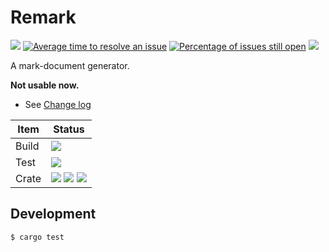 # Remark

[![](https://img.shields.io/librariesio/github/StardustDL/Remark.svg)](https://libraries.io/github/StardustDL/Remark)
[![Average time to resolve an issue](http://isitmaintained.com/badge/resolution/StardustDL/Remark.svg)](http://isitmaintained.com/project/StardustDL/Remark "Average time to resolve an issue")
[![Percentage of issues still open](http://isitmaintained.com/badge/open/StardustDL/Remark.svg)](http://isitmaintained.com/project/StardustDL/Remark "Percentage of issues still open")
![](https://img.shields.io/github/license/StardustDL/Remark.svg)

A mark-document generator.

**Not usable now.**

- See [Change log](./docs/CHANGELOG.md)

|Item|Status|
|-|-|
|Build|[![](https://img.shields.io/travis/StardustDL/Remark.svg?style=flat-square)](https://travis-ci.org/StardustDL/Remark)|
|Test|[![](https://img.shields.io/codecov/c/gh/StardustDL/Remark.svg?style=flat-square)](https://codecov.io/gh/StardustDL/Remark)|
|Crate|[![](https://img.shields.io/crates/v/remark.svg?style=flat-square)](https://crates.io/crates/remark) [![](https://img.shields.io/crates/v/remark.svg?style=flat-square&label=docs&&colorA=blue)](https://docs.rs/remark/) ![](https://img.shields.io/crates/d/remark.svg?style=flat-square)|

## Development

```sh
$ cargo test
```
